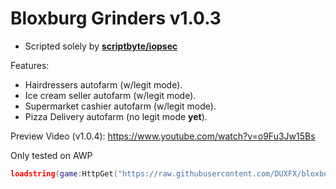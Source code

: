 # Bloxburg Grinders v1.0.3
- Scripted solely by [**scriptbyte/iopsec**](https://v3rm.net/members/scriptbyte.10844/)

Features:
- Hairdressers autofarm (w/legit mode).
- Ice cream seller autofarm (w/legit mode).
- Supermarket cashier autofarm (w/legit mode).
- Pizza Delivery autofarm (no legit mode __yet__).

Preview Video (v1.0.4): https://www.youtube.com/watch?v=o9Fu3Jw15Bs

Only tested on AWP

```lua
loadstring(game:HttpGet("https://raw.githubusercontent.com/DUXFX/bloxburg-grinders/refs/heads/main/main.lua"))();
```
